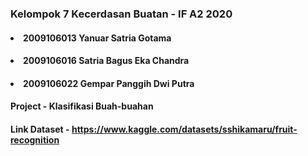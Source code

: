 ### Kelompok 7 Kecerdasan Buatan - IF A2 2020
#### <li>2009106013 Yanuar Satria Gotama</li>
#### <li>2009106016 Satria Bagus Eka Chandra</li>
#### <li>2009106022 Gempar Panggih Dwi Putra</li>
#### Project - Klasifikasi Buah-buahan
#### Link Dataset - https://www.kaggle.com/datasets/sshikamaru/fruit-recognition
